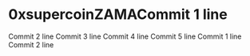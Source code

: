 # 0xsupercoinZAMACommit 1 line
Commit 2 line
Commit 3 line
Commit 4 line
Commit 5 line
Commit 1 line
Commit 2 line
